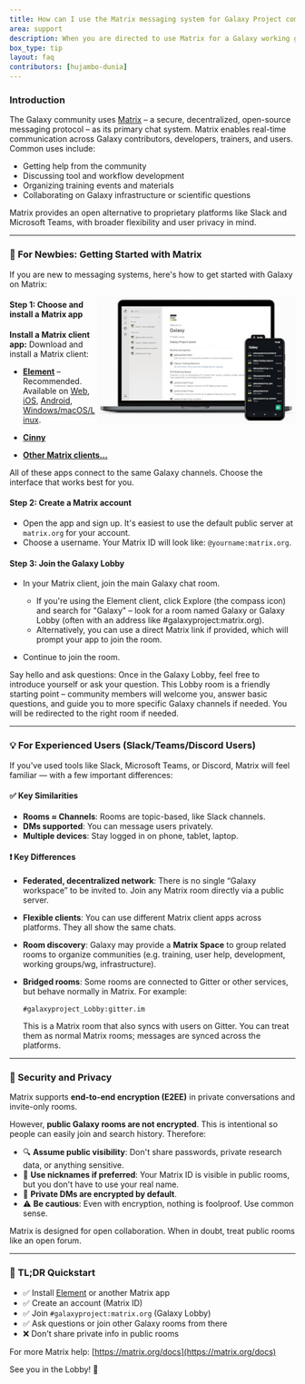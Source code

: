 ```yaml
---
title: How can I use the Matrix messaging system for Galaxy Project communication?
area: support
description: When you are directed to use Matrix for a Galaxy working group or for your support question, but you don't know what Matrix or how to access it. Learn what Matrix is, why it is used, and how to use Matrix to connect to us.
box_type: tip
layout: faq
contributors: [hujambo-dunia]
---
```


### Introduction

The Galaxy community uses [Matrix](https://matrix.org/) – a secure, decentralized, open-source messaging protocol – as its primary chat system. Matrix enables real-time communication across Galaxy contributors, developers, trainers, and users. Common uses include:

* Getting help from the community
* Discussing tool and workflow development
* Organizing training events and materials
* Collaborating on Galaxy infrastructure or scientific questions

Matrix provides an open alternative to proprietary platforms like Slack and Microsoft Teams, with broader flexibility and user privacy in mind.

---

### 🔰 For Newbies: Getting Started with Matrix

If you are new to messaging systems, here's how to get started with Galaxy on Matrix:

<img src="images/support_matrix_element.jpg" alt="Galaxy Project Matrix space using the Element client app" width="350" align="right">

#### Step 1: Choose and install a Matrix app

**Install a Matrix client app:** Download and install a Matrix client:

* [**Element**](https://element.io/) – Recommended. Available on [Web](https://app.element.io), [iOS](https://apps.apple.com/app/element/id1083446067), [Android](https://play.google.com/store/apps/details?id=im.vector.app), [Windows/macOS/Linux](https://element.io/download).&#x20;

* [**Cinny**](https://cinny.in/)

* [**Other Matrix clients...**](https://matrix.org/ecosystem/clients/)

All of these apps connect to the same Galaxy channels. Choose the interface that works best for you.

#### Step 2: Create a Matrix account

* Open the app and sign up. It's easiest to use the default public server at `matrix.org` for your account.
* Choose a username. Your Matrix ID will look like: `@yourname:matrix.org`.

#### Step 3: Join the Galaxy **Lobby**

* In your Matrix client, join the main Galaxy chat room.
  * If you're using the Element client, click Explore (the compass icon) and search for "Galaxy" – look for a room named Galaxy or Galaxy Lobby (often with an address like #galaxyproject:matrix.org).
  * Alternatively, you can use a direct Matrix link if provided, which will prompt your app to join the room.

* Continue to join the room.

Say hello and ask questions: Once in the Galaxy Lobby, feel free to introduce yourself or ask your question. This Lobby room is a friendly starting point – community members will welcome you, answer basic questions, and guide you to more specific Galaxy channels if needed. You will be redirected to the right room if needed.

---

### 💡 For Experienced Users (Slack/Teams/Discord Users)

If you've used tools like Slack, Microsoft Teams, or Discord, Matrix will feel familiar — with a few important differences:

#### ✅ Key Similarities

* **Rooms ≈ Channels**: Rooms are topic-based, like Slack channels.
* **DMs supported**: You can message users privately.
* **Multiple devices**: Stay logged in on phone, tablet, laptop.

#### ❗ Key Differences

* **Federated, decentralized network**: There is no single “Galaxy workspace” to be invited to. Join any Matrix room directly via a public server.
* **Flexible clients**: You can use different Matrix client apps across platforms. They all show the same chats.
* **Room discovery**: Galaxy may provide a **Matrix Space** to group related rooms to organize communities (e.g. training, user help, development, working groups/wg, infrastructure).
* **Bridged rooms**: Some rooms are connected to Gitter or other services, but behave normally in Matrix. For example:

  ```
  #galaxyproject_Lobby:gitter.im
  ```

  This is a Matrix room that also syncs with users on Gitter. You can treat them as normal Matrix rooms; messages are synced across the platforms.

---

### 🔐 Security and Privacy

Matrix supports **end-to-end encryption (E2EE)** in private conversations and invite-only rooms.

However, **public Galaxy rooms are not encrypted**. This is intentional so people can easily join and search history. Therefore:

* 🔍 **Assume public visibility**: Don't share passwords, private research data, or anything sensitive.
* 🙈 **Use nicknames if preferred**: Your Matrix ID is visible in public rooms, but you don't have to use your real name.
* 🔐 **Private DMs are encrypted by default**.
* ⚠️ **Be cautious**: Even with encryption, nothing is foolproof. Use common sense.

Matrix is designed for open collaboration. When in doubt, treat public rooms like an open forum.

---

### 📍 TL;DR Quickstart

* ✅ Install [Element](https://element.io) or another Matrix app
* ✅ Create an account (Matrix ID)
* ✅ Join `#galaxyproject:matrix.org` (Galaxy Lobby)
* ✅ Ask questions or join other Galaxy rooms from there
* ❌ Don't share private info in public rooms

For more Matrix help: [https://matrix.org/docs](https://matrix.org/docs)

See you in the Lobby! 🎉
